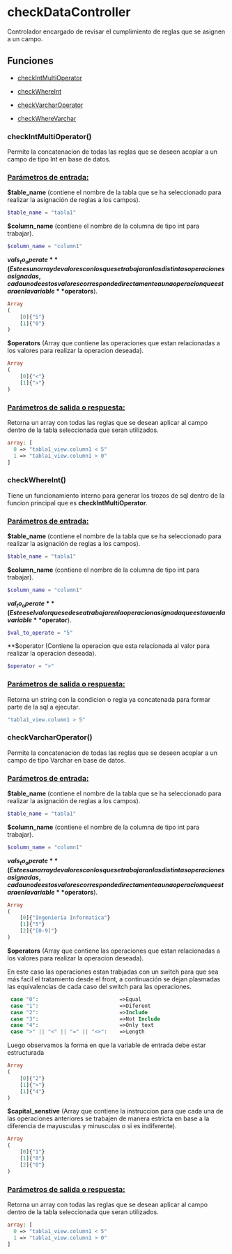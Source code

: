 # checkDataController

Controlador encargado de revisar el cumplimiento de reglas que se asignen a un campo.

## Funciones

- [checkIntMultiOperator](#checkIntMultiOperator)

- [checkWhereInt](#checkWhereInt)

- [checkVarcharOperator](#checkVarcharOperator)

- [checkWhereVarchar](#checkWhereVarchar)

  

### checkIntMultiOperator()

Permite la concatenacion de todas las reglas que se deseen acoplar a un campo de tipo Int en base de datos.

### <u>Parámetros de entrada:</u>

**$table_name** (contiene el nombre de la tabla que se ha seleccionado para realizar la asignación de reglas a los campos).

```php
$table_name = "tabla1"
```

**$column_name** (contiene el nombre de la columna de tipo int para trabajar).

```php
$column_name = "column1"
```

**$vals_to_operate** (Este es un array de valores con los que se trabajaran las distintas operaciones asignadas, cada uno de estos valores corresponde directamente a una operacion que estara en la variable **$operators**).

```php
Array
(
    [0]{"5"}
    [1]{"0"}
)
```

**$operators** (Array que contiene las operaciones que estan relacionadas a los valores para realizar la operacion deseada).

```php
Array
(
    [0]{"<"}
    [1]{">"}
)
```

### <u>Parámetros de salida o respuesta:</u>

Retorna un array con todas las reglas que se desean aplicar al campo dentro de la tabla seleccionada que seran utilizados.

```php
array: [
  0 => "tabla1_view.column1 < 5"
  1 => "tabla1_view.column1 > 0"
]
```





### checkWhereInt()

Tiene un funcionamiento interno para generar los trozos de sql dentro de la funcion principal que es **checkIntMultiOperator**.

### <u>Parámetros de entrada:</u>

**$table_name** (contiene el nombre de la tabla que se ha seleccionado para realizar la asignación de reglas a los campos).

```php
$table_name = "tabla1"
```

**$column_name** (contiene el nombre de la columna de tipo int para trabajar).

```php
$column_name = "column1"
```

**$val_to_operate** (Este es el  valor que se desea trabajar en la operacion asignada que estara en la variable **$operator**).

```php
$val_to_operate = "5"
```

**$operator (Contiene la operacion que esta relacionada al valor para realizar la operacion deseada).

```php
$operator = ">"
```

### <u>Parámetros de salida o respuesta:</u>

Retorna un string con la condicion o regla ya concatenada para formar parte de la sql a ejecutar.

```php
"tabla1_view.column1 > 5"
```





### checkVarcharOperator()

Permite la concatenacion de todas las reglas que se deseen acoplar a un campo de tipo Varchar en base de datos.

### <u>Parámetros de entrada:</u>

**$table_name** (contiene el nombre de la tabla que se ha seleccionado para realizar la asignación de reglas a los campos).

```php
$table_name = "tabla1"
```

**$column_name** (contiene el nombre de la columna de tipo int para trabajar).

```php
$column_name = "column1"
```

**$vals_to_operate** (Este es un array de valores con los que se trabajaran las distintas operaciones asignadas, cada uno de estos valores corresponde directamente a una operacion que estara en la variable **$operators**).

```php
Array
(
    [0]{"Ingenieria Informatica"}
    [1]{"5"}	
    [2]{"[0-9]"}
)
```

**$operators** (Array que contiene las operaciones que estan relacionadas a los valores para realizar la operacion deseada).

En este caso las operaciones estan trabjadas con un switch para que sea más facil el tratamiento desde el front, a continuación se dejan plasmadas las equivalencias de cada caso del switch para las operaciones.

```php
 case "0":							=>Equal 
 case "1":							=>Diferent
 case "2":							=>Include
 case "3":							=>Not Include
 case "4":							=>Only text
 case ">" || "<" || "=" || "<>":	=>Length 
```

Luego observamos la forma en que la variable de entrada debe estar estructurada

```php
Array
(
    [0]{"2"}
    [1]{">"}
    [1]{"4"}
)
```

**$capital_senstive** (Array que contiene la instruccion para que cada una de las operaciones anteriores se trabajen de manera estricta en base a la diferencia de mayusculas y minusculas o si es indiferente).

```php
Array
(
    [0]{"1"}
    [1]{"0"}
    [2]{"0"}
)
```





### <u>Parámetros de salida o respuesta:</u>

Retorna un array con todas las reglas que se desean aplicar al campo dentro de la tabla seleccionada que seran utilizados.

```php
array: [
  0 => "tabla1_view.column1 < 5"
  1 => "tabla1_view.column1 > 0"
]
```

